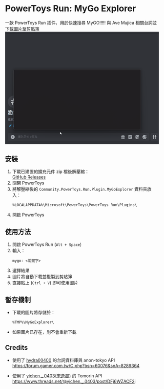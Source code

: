 # PowerToys Run: MyGo Explorer
一款 PowerToys Run 插件，用於快速搜尋 MyGO!!!!! 與 Ave Mujica 相關台詞並下載圖片至剪貼簿  
![demo](docs/mygoexplorer.gif)

## 安裝
1. 下載已建置的擴充元件 zip 檔後解壓縮：  
   [GitHub Releases](https://github.com/0miles/MyGoExplorer/releases)
2. 關閉 PowerToys
3. 將解壓縮後的 `Community.PowerToys.Run.Plugin.MyGoExplorer` 資料夾放入：
   ```
   %LOCALAPPDATA%\Microsoft\PowerToys\PowerToys Run\Plugins\
   ```
4. 開啟 PowerToys


## 使用方法
1. 開啟 PowerToys Run (`Alt + Space`)
2. 輸入：  
   ```
   mygo: <關鍵字>
   ```
3. 選擇結果
4. 圖片將自動下載並複製到剪貼簿
5. 直接貼上 (`Ctrl + V`) 即可使用圖片


## 暫存機制
- 下載的圖片將存儲於：  
  ```
  %TMP%\MyGoExplorer\
  ```
- 如果圖片已存在，則不會重新下載

## Credits
- 使用了 [hydra00400](https://home.gamer.com.tw/profile/index.php?&owner=hydra00400) 的台詞資料庫與 anon-tokyo API  
    https://forum.gamer.com.tw/C.php?bsn=60076&snA=8289364  

- 使用了 [yichen._.0403(宋逸晨)](https://www.threads.net/@yichen._.0403) 的 Tomorin API  
    https://www.threads.net/@yichen._.0403/post/DFj6WZACF2j